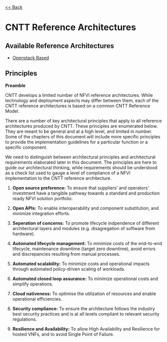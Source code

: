 [<< Back](https://cntt-n.github.io/CNTT/)

# CNTT Reference Architectures

<a name="available-ra"></a>
## Available Reference Architectures
* [Openstack Based](openstack)

<a name="principles"></a>
## Principles
**Preamble**

CNTT develops a limited number of NFVI reference architectures. While technology and deployment aspects may differ between them, each of the CNTT reference architectures is based on a common CNTT Reference Model. 

There are a number of key architectural principles that apply to all reference architectures produced by CNTT. These principles are enumerated below. They are meant to be general and at a high level, and limited in number. Some of the chapters of this document will include more specific principles to provide the implementation guidelines for a particular function or a specific component. 

We need to distinguish between architectural principles and architectural requirements elaborated later in this document. The principles are here to guide our architectural thinking, while requirements should be understood as a check list used to gauge a level of compliance of a NFVI implementation to the CNTT reference architecture.

1. **Open source preference:** To ensure that suppliers’ and operators’ investment have a tangible pathway towards a standard and production ready NFVI solution portfolio. 

1. **Open APIs:** To enable interoperability and component substitution, and minimize integration efforts.

1. **Seperation of concerns:** To promote lifecycle indpendence of different architectural layers and modules (e.g. disagregation of software from hardware).

1. **Automated lifecycle management:** To minimize costs of the end-to-end lifecycle, maintenance downtime (target zero downtime), avoid errors and discrepancies resulting from manual processes.

1. **Automated scalability:** To minimize costs and operational impacts through automated policy-driven scaling of workloads.

1. **Automated closed loop assurance:** To minimize operational costs and simplify operations.

1. **Cloud nativeness:** To optimise the utilization of resources and enable operational efficiencies.

1. **Security compliance:** To ensure the architecture follows the industry best security practices and is at all levels compliant to relevant security regulations.

1. **Resilience and Availability:** To allow High Availability and Resilience for hosted VNFs, and to avoid Single Point of Failure. 



